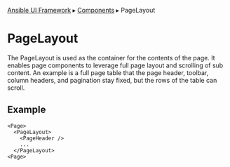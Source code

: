 [Ansible UI Framework](https://github.com/ansible/ansible-ui/blob/main/framework/README.md#ansible-ui-framework) ▸ [Components](https://github.com/ansible/ansible-ui/blob/main/framework/docs/components.md#Ansible-UI-Components) ▸ PageLayout

# PageLayout

The PageLayout is used as the container for the contents of the page.
It enables page components to leverage full page layout and scrolling of sub content.
An example is a full page table that the page header, toolbar, column headers, and pagination stay fixed, but the rows of the table can scroll.

## Example

```tsx
<Page>
  <PageLayout>
    <PageHeader />
    ...
  </PageLayout>
<Page>
```

